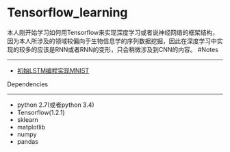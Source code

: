 # Tensorflow_learning
本人刚开始学习如何用Tensorflow来实现深度学习或者说神经网络的框架结构，因为本人所涉及的领域较偏向于生物信息学的序列数据挖掘，因此在深度学习中实现的较多的应该是RNN或者RNN的变形，只会稍微涉及到CNN的内容。
#Notes
***
* [初始LSTM编程实现MNIST](https://github.com/chr2117216003/Tensorflow_learning/blob/master/Tensorflow_LSTM.ipynb)

Dependencies
***
* python 2.7(或者python 3.4)
* Tensorflow(1.2.1)
* sklearn
* matplotlib
* numpy
* pandas
